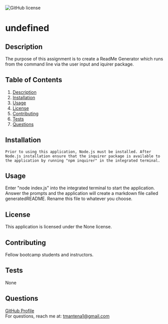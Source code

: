 ![GitHub license](https://img.shields.io/badge/license-None-Black.svg)
  
  # undefined

  ## Description
   The purpose of this assignment is to create a ReadMe Generator which runs from the command line via the user input and iquirer package. 

  ## Table of Contents
  1. [Description](#description)
  2. [Installation](#installation)
  3. [Usage](#usage)
  4. [License](#license)
  5. [Contributing](#contributing)
  6. [Tests](#tests)
  7. [Questions](#questions)

  ## Installation
    Prior to using this application, Node.js must be installed. After Node.js installation ensure that the inquirer package is available to the application by running "npm inquirer" in the integrated terminal. 

  ## Usage
  Enter "node index.js" into the integrated terminal to start the application. Answer the prompts and the application will create a markdown file called generatedREADME. Rename this file to whatever you choose.

  ## License
  This application is licensed under the None license.

  ## Contributing
  Fellow bootcamp students and instructors.

  ## Tests
  None

  ## Questions
  <a href="https://github.com/tmantena1">GitHub Profile</a>
  <br>
  For questions, reach me at: tmantena1@gmail.com

